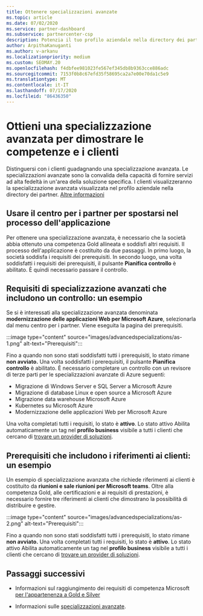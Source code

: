 ```yaml
---
title: Ottenere specializzazioni avanzate
ms.topic: article
ms.date: 07/02/2020
ms.service: partner-dashboard
ms.subservice: partnercenter-csp
description: Potenzia il tuo profilo aziendale nella directory dei partner. Scopri come ottenere specializzazioni avanzate insieme alle tue competenze in oro/argento.
author: ArpithaKanuganti
ms.author: v-arkanu
ms.localizationpriority: medium
ms.custom: SEOMAY.20
ms.openlocfilehash: f4dbfee981023fe567ef345db8b9363cce886adc
ms.sourcegitcommit: 7153f0b8c67efd35f58695ca2a7e00e70da1c5e9
ms.translationtype: MT
ms.contentlocale: it-IT
ms.lasthandoff: 07/17/2020
ms.locfileid: "86436350"
---
```

# <a name="earn-an-advanced-specialization-to-showcase-expertise-and-stand-out-to-customers"></a>Ottieni una specializzazione avanzata per dimostrare le competenze e i clienti 

Distinguersi con i clienti guadagnando una specializzazione avanzata. Le specializzazioni avanzate sono la convalida della capacità di fornire servizi ad alta fedeltà in un'area della soluzione specifica. I clienti visualizzeranno la specializzazione avanzata visualizzata nel profilo aziendale nella directory dei partner. [Altre informazioni](https://partner.microsoft.com/membership/advanced-specialization)

## <a name="use-partner-center-to-move-through-the-application-process"></a>Usare il centro per i partner per spostarsi nel processo dell'applicazione

Per ottenere una specializzazione avanzata, è necessario che la società abbia ottenuto una competenza Gold allineata e soddisfi altri requisiti. Il processo dell'applicazione è costituito da due passaggi. In primo luogo, la società soddisfa i requisiti dei prerequisiti. In secondo luogo, una volta soddisfatti i requisiti dei prerequisiti, il pulsante **Pianifica controllo** è abilitato. È quindi necessario passare il controllo. 

## <a name="advanced-specialization-requirements-that-include-an-audit-an-example"></a>Requisiti di specializzazione avanzati che includono un controllo: un esempio

Se si è interessati alla specializzazione avanzata denominata **modernizzazione delle applicazioni Web per Microsoft Azure**, selezionarla dal menu centro per i partner. Viene eseguita la pagina dei prerequisiti.

:::image type="content" source="images/advancedspecializations/as-1.png" alt-text="Prerequisiti":::


Fino a quando non sono stati soddisfatti tutti i prerequisiti, lo stato rimane **non avviato.** Una volta soddisfatti i prerequisiti, il pulsante **Pianifica controllo** è abilitato. È necessario completare un controllo con un revisore di terze parti per le specializzazioni avanzate di Azure seguenti:
 
- Migrazione di Windows Server e SQL Server a Microsoft Azure
- Migrazione di database Linux e open source a Microsoft Azure
- Migrazione data warehouse Microsoft Azure
- Kubernetes su Microsoft Azure
- Modernizzazione delle applicazioni Web per Microsoft Azure


Una volta completati tutti i requisiti, lo stato è **attivo**. Lo stato attivo Abilita automaticamente un tag nel **profilo business** visibile a tutti i clienti che cercano di [trovare un provider di soluzioni](https://www.microsoft.com/solution-providers/home).

## <a name="prerequisites-that-include-customer-references-an-example"></a>Prerequisiti che includono i riferimenti ai clienti: un esempio

Un esempio di specializzazione avanzata che richiede riferimenti ai clienti è costituito da **riunioni e sale riunioni per Microsoft teams**. Oltre alla competenza Gold, alle certificazioni e ai requisiti di prestazioni, è necessario fornire tre riferimenti ai clienti che dimostrano la possibilità di distribuire e gestire.

:::image type="content" source="images/advancedspecializations/as-2.png" alt-text="Prerequisiti":::

Fino a quando non sono stati soddisfatti tutti i prerequisiti, lo stato rimane **non avviato.** Una volta completati tutti i requisiti, lo stato è **attivo**. Lo stato attivo Abilita automaticamente un tag nel **profilo business** visibile a tutti i clienti che cercano di [trovare un provider di soluzioni](https://www.microsoft.com/solution-providers/home).

## <a name="next-steps"></a>Passaggi successivi

- Informazioni sul raggiungimento dei requisiti di competenza Microsoft [per l'appartenenza a Gold e Silver](learn-about-competencies.md)

- Informazioni sulle [specializzazioni avanzate](https://partner.microsoft.com/membership/advanced-specialization).
